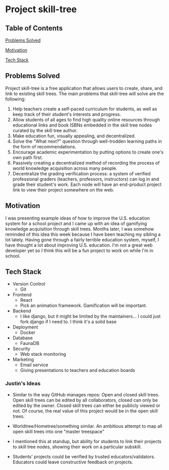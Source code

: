 # Project skill-tree
## Table of Contents

[Problems Solved](#problems-solved)

[Motivation](#motivation)

[Tech Stack](#tech-stack)
## Problems Solved
Project skill-tree is a free application that allows users to create, share, and link to existing skill trees. The main problems that skill-tree will solve are the following:

1. Help teachers create a self-paced curriculum for students, as well as keep track of their student's interests and progress.
2. Allow students of all ages to find high quality online resources through educational links and book ISBNs embedded in the skill tree nodes curated by the skill tree author.
3. Make education fun, visually appealing, and decentralized.
4. Solve the "What next?" question through well-trodden learning paths in the form of recommendations.
5. Encourage academic experimentation by putting options to create one's own path first.
6. Passively creating a decentralized method of recording the process of world knowledge acquisition across many people.
7. Decentralize the grading verification process: a system of verified professional graders (teachers, professors, instructors) can log in and grade their student's work. Each node will have an end-product project link to view their project somewhere on the web.
## Motivation
I was presenting example ideas of how to improve the U.S. education system for a school project and I came up with an idea of gamifying knowledge acquisition through skill trees. Months later, I was somehow reminded of this idea this week because I have been teaching my sibling a lot lately. Having gone through a fairly terrible education system, myself, I have thought a lot about improving U.S. education. I'm not a great web developer yet so I think this will be a fun project to work on while I'm in school.
## Tech Stack
- Version Control
    - Git
- Frontend
    - React
    - Pick an animation framework. Gamification will be important.
- Backend
    - I like django, but it might be limited by the maintainers... I could just fork django if I need to. I think it's a solid base
- Deployment
    - Docker
- Database
    - FaunaDB
- Security
    - Web stack monitoring
- Marketing
    - Email service
    - Giving presentations to teachers and education boards
### Justin's Ideas
- Similar to the way GitHub manages repos: Open and closed skill trees. Open skill trees can be edited by all collaborators, closed can only be edited by the owner. Closed skill trees can either be publicly viewed or not. Of course, the real value of this project would be in the open skill trees.

- Worldtree/Hometree/something similar. An ambitious attempt to map all open skill trees into one "master treespace"

- I mentioned this at standup, but ability for students to link their projects to skill tree nodes, showing their work on a particular subskill.

- Students' projects could be verified by trusted educators/validators. Educators could leave constructive feedback on projects.